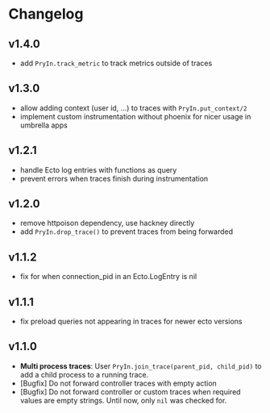# Changelog

## v1.4.0

- add `PryIn.track_metric` to track metrics outside of traces

## v1.3.0

- allow adding context (user id, ...) to traces with `PryIn.put_context/2`
- implement custom instrumentation without phoenix for nicer usage in umbrella apps

## v1.2.1

- handle Ecto log entries with functions as query
- prevent errors when traces finish during instrumentation

## v1.2.0

- remove httpoison dependency, use hackney directly
- add `PryIn.drop_trace()` to prevent traces from being forwarded

## v1.1.2

- fix for when connection_pid in an Ecto.LogEntry is nil

## v1.1.1

- fix preload queries not appearing in traces for newer ecto versions

## v1.1.0

- __Multi process traces__: User `PryIn.join_trace(parent_pid, child_pid)` to add a child process to a running trace.
- [Bugfix] Do not forward controller traces with empty action
- [Bugfix] Do not forward controller or custom traces when required values are empty strings. Until now, only `nil` was checked for.
